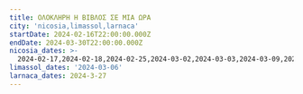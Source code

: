 ```yaml
---
title: ΟΛΟΚΛΗΡΗ Η ΒΙΒΛΟΣ ΣΕ ΜΙΑ ΩΡΑ
city: 'nicosia,limassol,larnaca'
startDate: 2024-02-16T22:00:00.000Z
endDate: 2024-03-30T22:00:00.000Z
nicosia_dates: >-
  2024-02-17,2024-02-18,2024-02-25,2024-03-02,2024-03-03,2024-03-09,2024-03-10,2024-03-16,2024-03-17,2024-03-23,2024-03-24,2024-03-30,2024-03-31,
limassol_dates: '2024-03-06'
larnaca_dates: 2024-3-27
---
```


